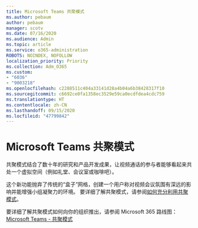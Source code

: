 ```yaml
---
title: Microsoft Teams 共聚模式
ms.author: pebaum
author: pebaum
manager: scotv
ms.date: 07/16/2020
ms.audience: Admin
ms.topic: article
ms.service: o365-administration
ROBOTS: NOINDEX, NOFOLLOW
localization_priority: Priority
ms.collection: Adm_O365
ms.custom:
- "6036"
- "9003218"
ms.openlocfilehash: c2288511c404a33141d28a4b04a6b38428317f10
ms.sourcegitcommit: c6692ce0fa1358ec3529e59ca0ecdfdea4cdc759
ms.translationtype: HT
ms.contentlocale: zh-CN
ms.lasthandoff: 09/15/2020
ms.locfileid: "47799842"
---
```

# <a name="microsoft-teams-together-mode"></a>Microsoft Teams 共聚模式

共聚模式结合了数十年的研究和产品开发成果，让视频通话的参与者能够看起来共处一个虚拟空间（例如礼堂、会议室或咖啡吧）。 

这个新功能抛弃了传统的“盒子”网格，创建一个用户称对视频会议氛围有深远的影响并能增强小组凝聚力的环境。 要详细了解共聚模式，请参阅[如何充分利用共聚模式](https://techcommunity.microsoft.com/t5/microsoft-teams-blog/how-to-get-the-most-from-together-mode/ba-p/1509496)。  

要详细了解共聚模式如何向你的组织推出，请参阅 Microsoft 365 路线图：[Microsoft Teams - 共聚模式](https://www.microsoft.com/microsoft-365/roadmap?featureid=65942)